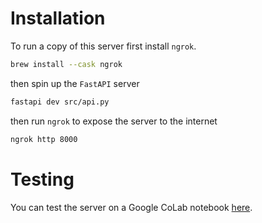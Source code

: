 # Installation

To run a copy of this server first install `ngrok`. 

```bash
brew install --cask ngrok
```

then spin up the `FastAPI` server

```bash
fastapi dev src/api.py
```

then run `ngrok` to expose the server to the internet

```bash
ngrok http 8000
```

# Testing

You can test the server on a Google CoLab notebook [here](https://colab.research.google.com/drive/1g35zeVQcKyj0nGk_GUFplw93yPakdezp?authuser=0#scrollTo=F8NIAwtKgmJ1). 

